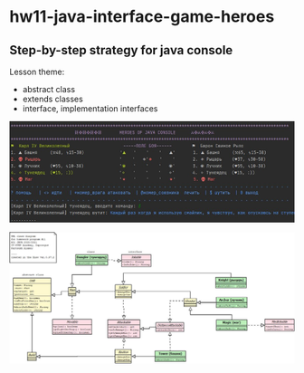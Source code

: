 # hw11-java-interface-game-heroes
Step-by-step strategy for java console
----
Lesson theme:
- abstract class
- extends classes
- interface, implementation interfaces

![alt text](screenshot.jpg)

![alt text](classes_diagram_heroes.jpg)
